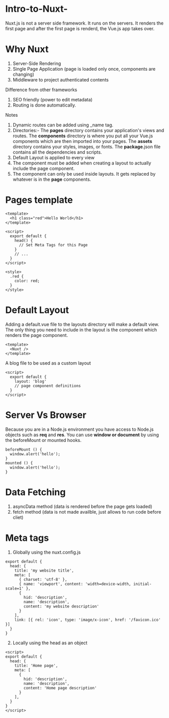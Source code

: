 # Intro-to-Nuxt-

Nuxt.js is not a server side framework. It runs on the servers. It renders the first page and after the first page is renderd, the Vue.js app takes over.

# Why Nuxt

1)  Server-Side Rendering
2)  Single Page Application (page is loaded only once, components are changing)
4)  Middleware to project authenticated contents 

Difference from other frameworks

1) SEO friendly (power to edit metadata)
2)   Routing is done automatically.

Notes
1) Dynamic routes can be added using _name tag.
2)  Directories:- The **pages** directory contains your application's views and routes. The **components** directory is where you put all your Vue.js components which are then imported into your pages. The **assets** directory contains your styles, images, or fonts. The **package**.json file contains all the dependencies and scripts.
3)  Default Layout is applied to every view
4)  The <Nuxt/> component must be added when creating a layout to actually include the page component.
5)  The <Nuxt> component can only be used inside layouts. It gets replaced by whatever is in the **page** components.


# Pages template
```
<template>
  <h1 class="red">Hello World</h1>
</template>

<script>
  export default {
    head() {
      // Set Meta Tags for this Page
    }
    // ...
  }
</script>

<style>
  .red {
    color: red;
  }
</style>
```
# Default Layout

Adding a default.vue file to the layouts directory will make a default view. The only thing you need to include in the layout is the <Nuxt /> component which renders the page component.

```
<template>
  <Nuxt />
</template>
```
A blog file to be used as a custom layout
```
<script>
  export default {
    layout: 'blog'
    // page component definitions
  }
</script>
```

# Server Vs Browser
Because you are in a Node.js environment you have access to Node.js objects such as **req** and **res**. You can use **window or document** by using the beforeMount or mounted hooks.

```
beforeMount () {
  window.alert('hello');
}
mounted () {
  window.alert('hello');
}
```

# **Data Fetching**

1) asyncData method (data is rendered before the page gets loaded)
2) fetch method (data is not made availble, just allows to run code before cliet)

# Meta tags

1) Globally using the nuxt.config.js
```
export default {
  head: {
    title: 'my website title',
    meta: [
      { charset: 'utf-8' },
      { name: 'viewport', content: 'width=device-width, initial-scale=1' },
      {
        hid: 'description',
        name: 'description',
        content: 'my website description'
      }
    ],
    link: [{ rel: 'icon', type: 'image/x-icon', href: '/favicon.ico' }]
  }
}
```
2) Locally using the head as an object
```
<script>
export default {
  head: {
    title: 'Home page',
    meta: [
      {
        hid: 'description',
        name: 'description',
        content: 'Home page description'
      }
    ],
  }
}
</script>
```







